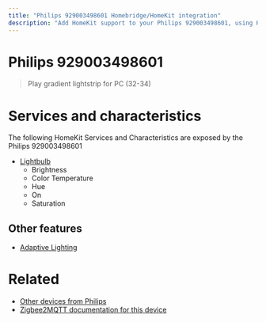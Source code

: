 ```yaml
---
title: "Philips 929003498601 Homebridge/HomeKit integration"
description: "Add HomeKit support to your Philips 929003498601, using Homebridge, Zigbee2MQTT and homebridge-z2m."
---
```

<!---
This file has been GENERATED using src/docgen/docgen.ts
DO NOT EDIT THIS FILE MANUALLY!
-->
# Philips 929003498601
> Play gradient lightstrip for PC (32-34)


# Services and characteristics
The following HomeKit Services and Characteristics are exposed by
the Philips 929003498601

* [Lightbulb](../../light.md)
  * Brightness
  * Color Temperature
  * Hue
  * On
  * Saturation

## Other features
* [Adaptive Lighting](../../light.md)

# Related
* [Other devices from Philips](../index.md#philips)
* [Zigbee2MQTT documentation for this device](https://www.zigbee2mqtt.io/devices/929003498601.html)